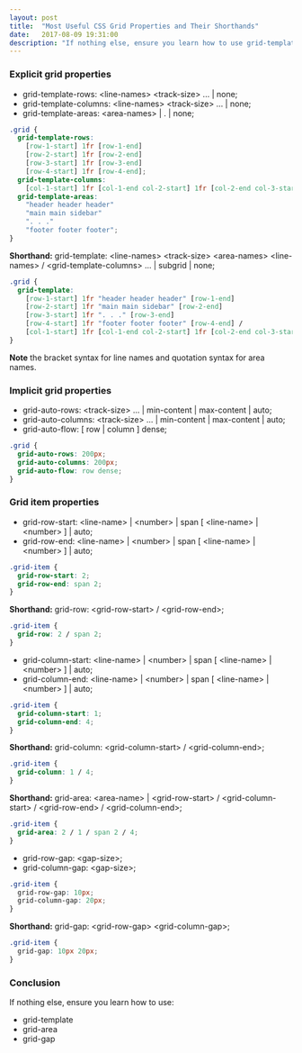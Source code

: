 ```yaml
---
layout: post
title:  "Most Useful CSS Grid Properties and Their Shorthands"
date:   2017-08-09 19:31:00
description: "If nothing else, ensure you learn how to use grid-template, grid-area and grid-gap."
---
```


### Explicit grid properties

* grid-template-rows: \<line-names> \<track-size> ... \| none;
* grid-template-columns: \<line-names> \<track-size> ... \| none;
* grid-template-areas: \<area-names> \| . \| none;

``` css
.grid {
  grid-template-rows:
    [row-1-start] 1fr [row-1-end]
    [row-2-start] 1fr [row-2-end]
    [row-3-start] 1fr [row-3-end]
    [row-4-start] 1fr [row-4-end];
  grid-template-columns:
    [col-1-start] 1fr [col-1-end col-2-start] 1fr [col-2-end col-3-start] 1fr [col-3-end];
  grid-template-areas:
    "header header header"
    "main main sidebar"
    ". . ."
    "footer footer footer";
}
```

**Shorthand:** grid-template: \<line-names> \<track-size> \<area-names> \<line-names> / \<grid-template-columns> ... \| subgrid \| none;

``` css
.grid {
  grid-template:
    [row-1-start] 1fr "header header header" [row-1-end]
    [row-2-start] 1fr "main main sidebar" [row-2-end]
    [row-3-start] 1fr ". . ." [row-3-end]
    [row-4-start] 1fr "footer footer footer" [row-4-end] /
    [col-1-start] 1fr [col-1-end col-2-start] 1fr [col-2-end col-3-start] 1fr [col-3-end];
}
```

**Note** the bracket syntax for line names and quotation syntax for area names.  

### Implicit grid properties

* grid-auto-rows: \<track-size> ... \| min-content \| max-content \| auto;
* grid-auto-columns: \<track-size> ... \| min-content \| max-content \| auto;
* grid-auto-flow: [ row \| column ] dense;

``` css
.grid {
  grid-auto-rows: 200px;
  grid-auto-columns: 200px;
  grid-auto-flow: row dense;
}
```

### Grid item properties

* grid-row-start: \<line-name> | \<number> \| span [ \<line-name> | \<number> ] \| auto;
* grid-row-end: \<line-name> | \<number> \| span [ \<line-name> | \<number> ] \| auto;

``` css
.grid-item {
  grid-row-start: 2;
  grid-row-end: span 2;
}
```

**Shorthand:** grid-row: \<grid-row-start> / \<grid-row-end>;

``` css
.grid-item {
  grid-row: 2 / span 2;
}
```

* grid-column-start: \<line-name> | \<number> \| span [ \<line-name> | \<number> ] \| auto;
* grid-column-end: \<line-name> | \<number> \| span [ \<line-name> | \<number> ] \| auto;

``` css
.grid-item {
  grid-column-start: 1;
  grid-column-end: 4;
}
```

**Shorthand:** grid-column: \<grid-column-start> / \<grid-column-end>;

``` css
.grid-item {
  grid-column: 1 / 4;
}
```

**Shorthand:** grid-area: \<area-name> \| \<grid-row-start> / \<grid-column-start> / \<grid-row-end> / \<grid-column-end>;

``` css
.grid-item {
  grid-area: 2 / 1 / span 2 / 4;
}
```

* grid-row-gap: \<gap-size>;
* grid-column-gap: \<gap-size>;

``` css
.grid-item {
  grid-row-gap: 10px;
  grid-column-gap: 20px;
}
```

**Shorthand:** grid-gap: \<grid-row-gap> \<grid-column-gap>;

``` css
.grid-item {
  grid-gap: 10px 20px;
}
```

### Conclusion

If nothing else, ensure you learn how to use:
* grid-template
* grid-area
* grid-gap
